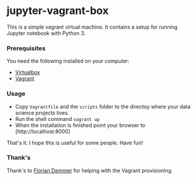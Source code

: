 # jupyter-vagrant-box

This is a simple vagrant virtual machine. It contains a setup for running Jupyter notebook with Python 3.

### Prerequisites

You need the following installed on your computer:
- [Virtualbox](https://www.virtualbox.org/)
- [Vagrant](https://www.vagrantup.com/)

### Usage

- Copy `Vagrantfile` and the `scripts` folder to the directoy where your data science projects lives.
- Run the shell command `vagrant up` 
- When the installation is finished point your browser to [http://localhost:8000]


That's it. I hope this is useful for some people. Have fun!


### Thank's

Thank's to [Florian Demmer](https://github.com/fdemmer) for helping with the Vagrant provisioning.
